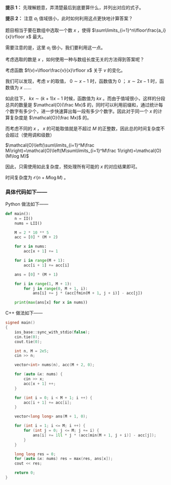 **提示 1：** 先理解题意，弄清楚最后到底要算什么，并列出对应的式子。

**提示 2：** 注意 $a_i$ 值域很小，此时如何利用这点更快地计算答案？

题目相当于要在数组中选取一个数 $x$ ，使得 $\sum\limits_{i=1}^n\lfloor\frac{a_i}{x}\rfloor x$ 最大。

需要注意的是，这里 $a_i$ 很小，我们要利用这一点。

考虑选取的数是 $x$ ，如何使用一种与数组长度无关的方法得到答案呢？

考虑函数 $f(v)=\lfloor\frac{v}{x}\rfloor x$ 关于 $v$ 的变化。

我们可以发现，考虑 $v$ 的取值， $0\sim x-1$ 时，函数值为 $0$ ； $x\sim 2x-1$ 时，函数值为 $x$ ……

如此往下， $kx\sim(k+1)x-1$ 时候，函数值为 $kx$ 。而由于值域很小，这样的分段总共的数量是 $\mathcal{O}(\frac Mx)$ 的，同时可以利用前缀和，通过统计每个数字有多少个，进一步快速算出每一段有多少个数字。因此对于同一个 $x$ 的计算复杂度是 $\mathcal{O}(\frac Mx)$ 的。

而考虑不同的 $x$ ， $x$ 的可能取值就是不超过 $M$ 的正整数，因此总的时间复杂度不会超过（使用调和级数）

$\mathcal{O}\left(\sum\limits_{i=1}^M\frac Mi\right)=\mathcal{O}\left(M\sum\limits_{i=1}^M\frac 1i\right)=\mathcal{O}(M\log M)$

因此，只需使用如此复杂度，预处理所有可能的 $x$ 的对应结果即可。

时间复杂度为 $\mathcal{O}(n+M\log M)$ 。

### 具体代码如下——

Python 做法如下——

```Python []
def main():
    n = II()
    nums = LII()

    M = 2 * 10 ** 5
    acc = [0] * (M + 2)

    for x in nums:
        acc[x + 1] += 1

    for i in range(M + 1):
        acc[i + 1] += acc[i]

    ans = [0] * (M + 1)

    for i in range(1, M + 1):
        for j in range(0, M + 1, i):
            ans[i] += j * (acc[fmin(M + 1, j + i)] - acc[j])

    print(max(ans[x] for x in nums))
```

C++ 做法如下——

```cpp []
signed main()
{
    ios_base::sync_with_stdio(false);
    cin.tie(0);
    cout.tie(0);

    int n, M = 2e5;
    cin >> n;

    vector<int> nums(n), acc(M + 2, 0);

    for (auto &x: nums) {
        cin >> x;
        acc[x + 1] ++;
    }

    for (int i = 0; i < M + 1; i ++) {
        acc[i + 1] += acc[i];
    }

    vector<long long> ans(M + 1, 0);

    for (int i = 1; i <= M; i ++) {
        for (int j = 0; j <= M; j += i) {
            ans[i] += 1ll * j * (acc[min(M + 1, j + i)] - acc[j]);
        }
    }

    long long res = 0;
    for (auto &x: nums) res = max(res, ans[x]);
    cout << res;

    return 0;
}
```